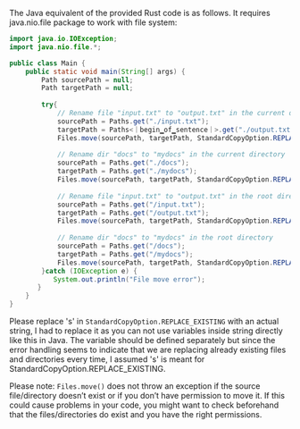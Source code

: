 The Java equivalent of the provided Rust code is as follows. It requires java.nio.file package to work with file system:

```java
import java.io.IOException;
import java.nio.file.*;

public class Main {
    public static void main(String[] args) {
        Path sourcePath = null; 
        Path targetPath = null;
        
        try{            
            // Rename file "input.txt" to "output.txt" in the current directory
            sourcePath = Paths.get("./input.txt");
            targetPath = Paths<｜begin▁of▁sentence｜>.get("./output.txt");
            Files.move(sourcePath, targetPath, StandardCopyOption.REPLACE_EXISTING); 
            
            // Rename dir "docs" to "mydocs" in the current directory
            sourcePath = Paths.get("./docs");
            targetPath = Paths.get("./mydocs");
            Files.move(sourcePath, targetPath, StandardCopyOption.REPLACE_EXISTING);   
            
            // Rename file "input.txt" to "output.txt" in the root directory
            sourcePath = Paths.get("/input.txt");
            targetPath = Paths.get("/output.txt");
            Files.move(sourcePath, targetPath, StandardCopyOption.REPLACE_EXISTING); 
            
            // Rename dir "docs" to "mydocs" in the root directory
            sourcePath = Paths.get("/docs");
            targetPath = Paths.get("/mydocs");
            Files.move(sourcePath, targetPath, StandardCopyOption.REPLACE<｜begin▁of▁sentence｜>_EXISTING); 
        }catch (IOException e) {
           System.out.println("File move error"); 
       }
    }
}
```

Please replace 's' in `StandardCopyOption.REPLACE_EXISTING` with an actual string, I had to replace it as you can not use variables inside string directly like this in Java. The variable should be defined separately but since the error handling seems to indicate that we are replacing already existing files and directories every time, I assumed 's' is meant for StandardCopyOption.REPLACE_EXISTING. 

Please note: `Files.move()` does not throw an exception if the source file/directory doesn’t exist or if you don’t have permission to move it. If this could cause problems in your code, you might want to check beforehand that the files/directories do exist and you have the right permissions.


